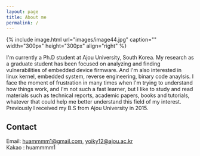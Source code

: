```yaml
---
layout: page
title: About me
permalink: /
---
```


{% include image.html url="images/image44.jpg" caption="" width="300px" height="300px" align="right" %}

I'm currently a Ph.D student at Ajou University, South Korea. My research as a graduate student has been focused on analyzing and finding vulnerabilities of embedded device firmware. And I'm also interested in linux kernel, embedded system, reverse engineering, binary code anaylsis. I face the moment of frustration in many times when I'm trying to understand how things work, and I'm not such a fast learner, but I like to study and read materials such as technical reports, academic papers, books and tutorials, whatever that could help me better understand this field of my interest. Previously I received my B.S from Ajou University in 2015.

## Contact

Email: huammmm1@gmail.com, yoiky12@ajou.ac.kr <br/>
Kakao : huammmm1
